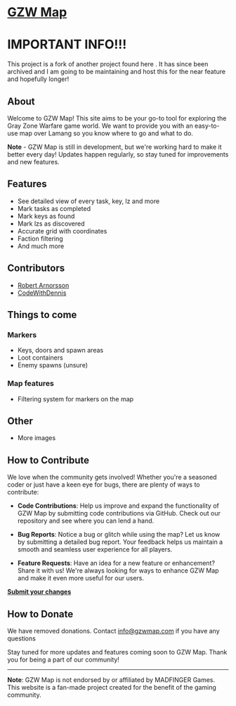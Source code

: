 # [GZW Map](https://gzwmap.com/)


# IMPORTANT INFO!!!
This project is a fork of another project found here [](https://github.com/robertarnorsson/gzwmap). It has since been archived and I am going to be maintaining and host this for the near feature and hopefully longer!

## About

Welcome to GZW Map! This site aims to be your go-to tool for exploring the Gray Zone Warfare game world. We want to provide you with an easy-to-use map over Lamang so you know where to go and what to do.

**Note** - GZW Map is still in development, but we're working hard to make it better every day! Updates happen regularly, so stay tuned for improvements and new features.

## Features
- See detailed view of every task, key, lz and more
- Mark tasks as completed
- Mark keys as found
- Mark lzs as discovered
- Accurate grid with coordinates
- Faction filtering
- And much more 

## Contributors

- [Robert Arnorsson](https://github.com/robertarnorsson)
- [CodeWithDennis](https://github.com/CodeWithDennis)

## Things to come

### Markers
- Keys, doors and spawn areas
- Loot containers
- Enemy spawns (unsure)

### Map features
- Filtering system for markers on the map

## Other
- More images

## How to Contribute

We love when the community gets involved! Whether you're a seasoned coder or just have a keen eye for bugs, there are plenty of ways to contribute:

- **Code Contributions**: Help us improve and expand the functionality of GZW Map by submitting code contributions via GitHub. Check out our repository and see where you can lend a hand.

- **Bug Reports**: Notice a bug or glitch while using the map? Let us know by submitting a detailed bug report. Your feedback helps us maintain a smooth and seamless user experience for all players.

- **Feature Requests**: Have an idea for a new feature or enhancement? Share it with us! We're always looking for ways to enhance GZW Map and make it even more useful for our users.

**[Submit your changes](https://github.com/robertarnorsson/gzwmap)**

## How to Donate

We have removed donations. Contact [info@gzwmap.com](mailto:info@gzwmap.com) if you have any questions

Stay tuned for more updates and features coming soon to GZW Map. Thank you for being a part of our community!

---

**Note**: GZW Map is not endorsed by or affiliated by MADFINGER Games. This website is a fan-made project created for the benefit of the gaming community.
